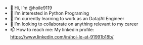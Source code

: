 - 👋 Hi, I’m @hoile9119
- 👀 I’m interested in Python Programing
- 🌱 I’m currently learning to work as an Data/AI Engineer
- 💞️ I’m looking to collaborate on anything relevant to my career
- 📫 How to reach me: My linkedin profile: https://www.linkedin.com/in/hoi-le-at-91991b18b/

<!---
hoile9119/hoile9119 is a ✨ special ✨ repository because its `README.md` (this file) appears on your GitHub profile.
You can click the Preview link to take a look at your changes.
--->

